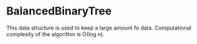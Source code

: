 # BalancedBinaryTree

This data structure is used to keep a large amount fo data.
Computational complexity of the algorithm is О(log n).
